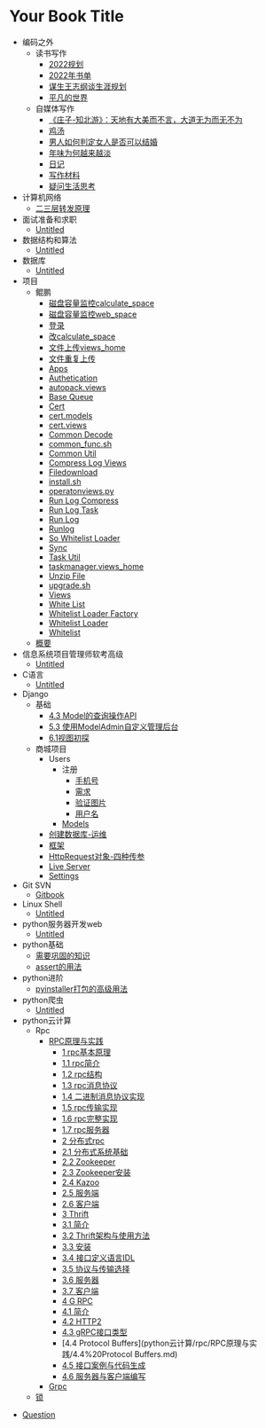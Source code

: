 # Your Book Title

- 编码之外
  - 读书写作
    * [2022规划](编码之外/读书写作/2022规划.md)
    * [2022年书单](编码之外/读书写作/2022年书单.md)
    * [谋生王志纲谈生涯规划](编码之外/读书写作/谋生王志纲谈生涯规划.md)
    * [平凡的世界](编码之外/读书写作/平凡的世界.md)
  - 自媒体写作
    * [《庄子-知北游》：天地有大美而不言，大道无为而无不为](编码之外/自媒体写作/《庄子-知北游》：天地有大美而不言，大道无为而无不为.md)
    * [鸡汤](编码之外/自媒体写作/鸡汤.md)
    * [男人如何判定女人是否可以结婚](编码之外/自媒体写作/男人如何判定女人是否可以结婚.md)
    * [年味为何越来越淡](编码之外/自媒体写作/年味为何越来越淡.md)
    * [日记](编码之外/自媒体写作/日记.md)
    * [写作材料](编码之外/自媒体写作/写作材料.md)
    * [疑问生活思考](编码之外/自媒体写作/疑问生活思考.md)
- 计算机网络
  * [二三层转发原理](计算机网络/二三层转发原理.md)
- 面试准备和求职
  * [Untitled](面试准备和求职/Untitled.md)
- 数据结构和算法
  * [Untitled](数据结构和算法/Untitled.md)
- 数据库
  * [Untitled](数据库/Untitled.md)
- 项目
  - 鲲鹏
    * [磁盘容量监控calculate_space](项目/鲲鹏/磁盘容量监控calculate_space.md)
    * [磁盘容量监控web_space](项目/鲲鹏/磁盘容量监控web_space.md)
    * [登录](项目/鲲鹏/登录.md)
    * [改calculate_space](项目/鲲鹏/改calculate_space.md)
    * [文件上传views_home](项目/鲲鹏/文件上传views_home.md)
    * [文件重复上传](项目/鲲鹏/文件重复上传.md)
    * [Apps](项目/鲲鹏/apps.md)
    * [Authetication](项目/鲲鹏/authetication.md)
    * [autopack.views](项目/鲲鹏/autopack.views.md)
    * [Base Queue](项目/鲲鹏/base_queue.md)
    * [Cert](项目/鲲鹏/cert.md)
    * [cert.models](项目/鲲鹏/cert.models.md)
    * [cert.views](项目/鲲鹏/cert.views.md)
    * [Common Decode](项目/鲲鹏/common_decode.md)
    * [common_func.sh](项目/鲲鹏/common_func.sh.md)
    * [Common Util](项目/鲲鹏/common_util.md)
    * [Compress Log Views](项目/鲲鹏/compress_log_views.md)
    * [Filedownload](项目/鲲鹏/filedownload.md)
    * [install.sh](项目/鲲鹏/install.sh.md)
    * [operatonviews.py](项目/鲲鹏/operatonviews.py.md)
    * [Run Log Compress](项目/鲲鹏/run_log_compress.md)
    * [Run Log Task](项目/鲲鹏/run_log_task.md)
    * [Run Log](项目/鲲鹏/run_log.md)
    * [Runlog](项目/鲲鹏/runlog.md)
    * [So Whitelist Loader](项目/鲲鹏/so_whitelist_loader.md)
    * [Sync](项目/鲲鹏/sync.md)
    * [Task Util](项目/鲲鹏/task_util.md)
    * [taskmanager.views_home](项目/鲲鹏/taskmanager.views_home.md)
    * [Unzip File](项目/鲲鹏/unzip_file.md)
    * [upgrade.sh](项目/鲲鹏/upgrade.sh.md)
    * [Views](项目/鲲鹏/views.md)
    * [White List](项目/鲲鹏/white_list.md)
    * [Whitelist Loader Factory](项目/鲲鹏/whitelist_loader_factory.md)
    * [Whitelist Loader](项目/鲲鹏/whitelist_loader.md)
    * [Whitelist](项目/鲲鹏/whitelist.md)
  * [概要](项目/概要.md)
- 信息系统项目管理师软考高级
  * [Untitled](信息系统项目管理师软考高级/Untitled.md)
- C语言
  * [Untitled](C语言/Untitled.md)
- Django
  - 基础
    * [4.3 Model的查询操作API](Django/基础/4.3%20Model的查询操作API.md)
    * [5.3 使用ModelAdmin自定义管理后台](Django/基础/5.3%20使用ModelAdmin自定义管理后台.md)
    * [6.1视图初探](Django/基础/6.1视图初探.md)
  - 商城项目
    - Users
      - 注册
        * [手机号](Django/商城项目/users/注册/手机号.md)
        * [需求](Django/商城项目/users/注册/需求.md)
        * [验证图片](Django/商城项目/users/注册/验证图片.md)
        * [用户名](Django/商城项目/users/注册/用户名.md)
      * [Models](Django/商城项目/users/models.md)
    * [创建数据库-运维](Django/商城项目/创建数据库-运维.md)
    * [框架](Django/商城项目/框架.md)
    * [HttpRequest对象-四种传参](Django/商城项目/HttpRequest对象-四种传参.md)
    * [Live Server](Django/商城项目/live-server.md)
    * [Settings](Django/商城项目/settings.md)
- Git SVN
  * [Gitbook](git&SVN/gitbook.md)
- Linux Shell
  * [Untitled](Linux&shell/Untitled.md)
- python服务器开发web
  * [Untitled](python服务器开发web/Untitled.md)
- python基础
  * [需要巩固的知识](python基础/需要巩固的知识.md)
  * [assert的用法](python基础/assert的用法.md)
- python进阶
  * [pyinstaller打包的高级用法](python进阶/pyinstaller打包的高级用法.md)
- python爬虫
  * [Untitled](python爬虫/Untitled.md)
- python云计算
  - Rpc
    - [RPC原理与实践](python云计算/rpc/RPC原理与实践/RPC原理与实践.md)
      * [1 rpc基本原理](python云计算/rpc/RPC原理与实践/1%20rpc基本原理.md)
      * [1.1 rpc简介](python云计算/rpc/RPC原理与实践/1.1%20rpc简介.md)
      * [1.2 rpc结构](python云计算/rpc/RPC原理与实践/1.2%20rpc结构.md)
      * [1.3 rpc消息协议](python云计算/rpc/RPC原理与实践/1.3%20rpc消息协议.md)
      * [1.4 二进制消息协议实现](python云计算/rpc/RPC原理与实践/1.4%20二进制消息协议实现.md)
      * [1.5 rpc传输实现](python云计算/rpc/RPC原理与实践/1.5%20rpc传输实现.md)
      * [1.6 rpc完整实现](python云计算/rpc/RPC原理与实践/1.6%20rpc完整实现.md)
      * [1.7 rpc服务器](python云计算/rpc/RPC原理与实践/1.7%20rpc服务器.md)
      * [2 分布式rpc](python云计算/rpc/RPC原理与实践/2%20分布式rpc.md)
      * [2.1 分布式系统基础](python云计算/rpc/RPC原理与实践/2.1%20分布式系统基础.md)
      * [2.2 Zookeeper](python云计算/rpc/RPC原理与实践/2.2%20Zookeeper.md)
      * [2.3 Zookeeper安装](python云计算/rpc/RPC原理与实践/2.3%20Zookeeper安装.md)
      * [2.4 Kazoo](python云计算/rpc/RPC原理与实践/2.4%20Kazoo.md)
      * [2.5 服务端](python云计算/rpc/RPC原理与实践/2.5%20服务端.md)
      * [2.6 客户端](python云计算/rpc/RPC原理与实践/2.6%20客户端.md)
      * [3 Thrift](python云计算/rpc/RPC原理与实践/3%20Thrift.md)
      * [3.1 简介](python云计算/rpc/RPC原理与实践/3.1%20简介.md)
      * [3.2 Thrift架构与使用方法](python云计算/rpc/RPC原理与实践/3.2%20Thrift架构与使用方法.md)
      * [3.3 安装](python云计算/rpc/RPC原理与实践/3.3%20安装.md)
      * [3.4 接口定义语言IDL](python云计算/rpc/RPC原理与实践/3.4%20接口定义语言IDL.md)
      * [3.5 协议与传输选择](python云计算/rpc/RPC原理与实践/3.5%20协议与传输选择.md)
      * [3.6 服务器](python云计算/rpc/RPC原理与实践/3.6%20服务器.md)
      * [3.7 客户端](python云计算/rpc/RPC原理与实践/3.7%20客户端.md)
      * [4 G RPC](python云计算/rpc/RPC原理与实践/4%20gRPC.md)
      * [4.1 简介](python云计算/rpc/RPC原理与实践/4.1%20简介.md)
      * [4.2 HTTP2](python云计算/rpc/RPC原理与实践/4.2%20HTTP2.md)
      * [4.3 gRPC接口类型](python云计算/rpc/RPC原理与实践/4.3%20gRPC接口类型.md)
      * [4.4 Protocol Buffers](python云计算/rpc/RPC原理与实践/4.4%20Protocol Buffers.md)
      * [4.5 接口案例与代码生成](python云计算/rpc/RPC原理与实践/4.5%20接口案例与代码生成.md)
      * [4.6 服务器与客户端编写](python云计算/rpc/RPC原理与实践/4.6%20服务器与客户端编写.md)
    * [Grpc](python云计算/rpc/grpc.md)
  * [锁](python云计算/锁.md)
* [Question](question.md)
